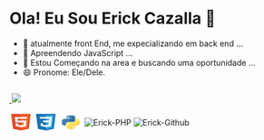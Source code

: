 <h1>Ola! Eu Sou Erick Cazalla 👋</h1>

- 🔭 atualmente front End, me expecializando em back end ...
- 🌱 Apreendendo JavaScript ...
- 🤔 Estou Começando na area e buscando uma oportunidade ...
- 😄 Pronome: Ele/Dele.

##

<div >
    <a href="https://github.com/Erick-Cazalla/Erick-Cazalla ">
        <img width="500em"  src="https://github-readme-stats.vercel.app/api?username=Erick-Cazalla&show_icons=true&theme=dark" alt="">
    </a>
    <img width="400em"  src="https://github-readme-stats.vercel.app/api/top-langs/?username=anuraghazra&layout=compact&theme=dark"
</div>
    
<div style="display: inline_block"><br>
  <img align="center" alt="Erick-HTML" height="30" width="40" src="https://raw.githubusercontent.com/devicons/devicon/master/icons/html5/html5-original.svg">
  <img align="center" alt="Erick-CSS" height="30" width="40" src="https://raw.githubusercontent.com/devicons/devicon/master/icons/css3/css3-original.svg">
  <img align="center" alt="Erick-Python" height="30" width="40" src="https://raw.githubusercontent.com/devicons/devicon/master/icons/python/python-original.svg">
  <img align="center" alt="Erick-PHP" height="40" width="50" src="https://cdn.jsdelivr.net/gh/devicons/devicon/icons/php/php-plain.svg">
  <img align="center" alt="Erick-Github" height="30" width="40" src="https://cdn.jsdelivr.net/gh/devicons/devicon/icons/github/github-original.svg">
  
</div>


